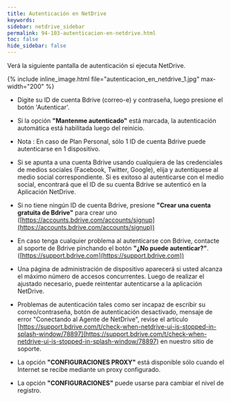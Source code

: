 ```yaml
---
title: Autenticación en NetDrive
keywords:
sidebar: netdrive_sidebar
permalink: 94-103-autenticacion-en-netdrive.html
toc: false
hide_sidebar: false
---
```


Verá la siguiente pantalla de autenticación si ejecuta NetDrive.

{% include inline_image.html file="autenticacion_en_netdrive_1.jpg" max-width="200" %}

- Digite su ID de cuenta Bdrive (correo-e) y contraseña, luego presione el botón 'Autenticar'.

- Si la opción **"Mantenme autenticado"** está marcada, la autenticación automática está habilitada luego del reinicio.

- Nota : En caso de Plan Personal, sólo 1 ID de cuenta Bdrive puede autenticarse en 1 dispositivo.

- Si se apunta a una cuenta Bdrive usando cualquiera de las credenciales de medios sociales (Facebook, Twitter, Google), elija y autentíquese al medio social correspondiente. Si es exitoso al autenticarse con el medio social, encontrará que el ID de su cuenta Bdrive se autenticó en la Aplicación NetDrive.

- Si no tiene ningún ID de cuenta Bdrive, presione **"Crear una cuenta gratuita de Bdrive"** para crear uno ([https://accounts.bdrive.com/accounts/signup](https://accounts.bdrive.com/accounts/signup))

- En caso tenga cualquier problema al autenticarse con Bdrive, contacte al soporte de Bdrive pinchando el botón **"¿No puede autenticar?"**. ([https://support.bdrive.com](https://support.bdrive.com))

- Una página de administración de dispositivo aparecerá si usted alcanza el máximo número de accesos concurrentes. Luego de realizar el ajustado necesario, puede reintentar autenticarse a la aplicación NetDrive.

- Problemas de autenticación tales como ser incapaz de escribir su correo/contraseña, botón de autenticación desactivado, mensaje de error "Conectando al Agente de NetDrive", revise el artículo [https://support.bdrive.com/t/check-when-netdrive-ui-is-stopped-in-splash-window/78897](https://support.bdrive.com/t/check-when-netdrive-ui-is-stopped-in-splash-window/78897) en nuestro sitio de soporte.

- La opción **"CONFIGURACIONES PROXY"** está disponible sólo cuando el Internet se recibe mediante un proxy configurado.

- La opción **"CONFIGURACIONES"** puede usarse para cambiar el nivel de registro.
